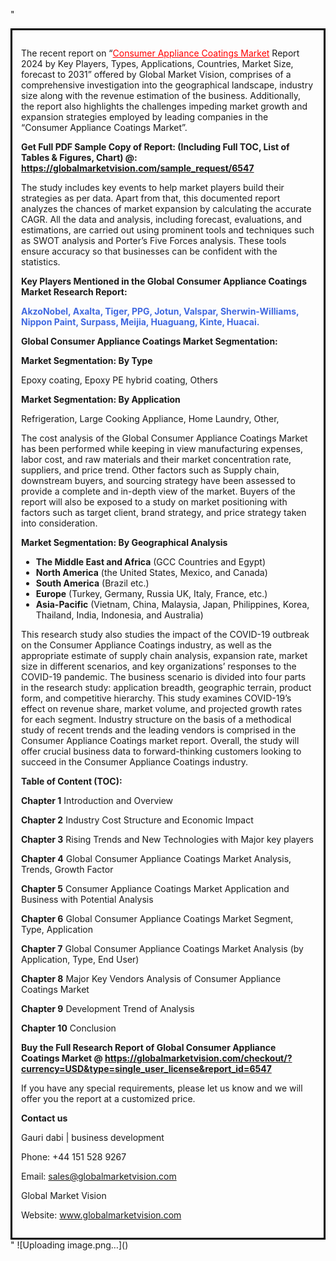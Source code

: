 "<div style='border: 3px solid black; padding: 1em;'>

The recent report on “<a style='color: #ff0000;' href='https://globalmarketvision.com/reports/global-consumer-appliance-coatings-market/6547'>Consumer Appliance Coatings Market</a> Report 2024 by Key Players, Types, Applications, Countries, Market Size, forecast to 2031” offered by Global Market Vision, comprises of a comprehensive investigation into the geographical landscape, industry size along with the revenue estimation of the business. Additionally, the report also highlights the challenges impeding market growth and expansion strategies employed by leading companies in the “Consumer Appliance Coatings Market”.

<strong>Get Full PDF Sample Copy of Report: (Including Full TOC, List of Tables &amp; Figures, Chart) @</strong><strong>:</strong><strong> <a style='color: #ff0000;' href='https://globalmarketvision.com/sample_request/6547?utm_source=linkedinPulse&utm_medium=Dhiraj&utm_campaign=Dhiraj'><strong>https://globalmarketvision.com/sample_request/6547</strong></a></strong>

The study includes key events to help market players build their strategies as per data. Apart from that, this documented report analyzes the chances of market expansion by calculating the accurate CAGR. All the data and analysis, including forecast, evaluations, and estimations, are carried out using prominent tools and techniques such as SWOT analysis and Porter’s Five Forces analysis. These tools ensure accuracy so that businesses can be confident with the statistics.

<strong>Key Players Mentioned in the Global Consumer Appliance Coatings Market Research Report:</strong>

<strong style='color: #4169e1;'>AkzoNobel, Axalta, Tiger, PPG, Jotun, Valspar, Sherwin-Williams, Nippon Paint, Surpass, Meijia, Huaguang, Kinte, Huacai.

</strong>

<strong>Global Consumer Appliance Coatings Market Segmentation:</strong>

<strong>Market Segmentation: By Type</strong>

Epoxy coating, Epoxy PE hybrid coating, Others

<strong>Market Segmentation: By Application</strong>

Refrigeration, Large Cooking Appliance, Home Laundry, Other,

The cost analysis of the Global Consumer Appliance Coatings Market has been performed while keeping in view manufacturing expenses, labor cost, and raw materials and their market concentration rate, suppliers, and price trend. Other factors such as Supply chain, downstream buyers, and sourcing strategy have been assessed to provide a complete and in-depth view of the market. Buyers of the report will also be exposed to a study on market positioning with factors such as target client, brand strategy, and price strategy taken into consideration.

<strong>Market Segmentation: By Geographical Analysis</strong>
<ul>
  <li><strong>The Middle East and Africa</strong> (GCC Countries and Egypt)</li>
  <li><strong>North America</strong> (the United States, Mexico, and Canada)</li>
  <li><strong>South America</strong> (Brazil etc.)</li>
  <li><strong>Europe</strong> (Turkey, Germany, Russia UK, Italy, France, etc.)</li>
  <li><strong>Asia-Pacific</strong> (Vietnam, China, Malaysia, Japan, Philippines, Korea, Thailand, India, Indonesia, and Australia)</li>
</ul>
This research study also studies the impact of the COVID-19 outbreak on the Consumer Appliance Coatings industry, as well as the appropriate estimate of supply chain analysis, expansion rate, market size in different scenarios, and key organizations’ responses to the COVID-19 pandemic. The business scenario is divided into four parts in the research study: application breadth, geographic terrain, product form, and competitive hierarchy. This study examines COVID-19’s effect on revenue share, market volume, and projected growth rates for each segment. Industry structure on the basis of a methodical study of recent trends and the leading vendors is comprised in the Consumer Appliance Coatings market report. Overall, the study will offer crucial business data to forward-thinking customers looking to succeed in the Consumer Appliance Coatings industry.

<strong>Table of Content (TOC): </strong>

<strong>Chapter 1</strong> Introduction and Overview

<strong>Chapter 2</strong> Industry Cost Structure and Economic Impact

<strong>Chapter 3</strong> Rising Trends and New Technologies with Major key players

<strong>Chapter 4</strong> Global Consumer Appliance Coatings Market Analysis, Trends, Growth Factor

<strong>Chapter 5</strong> Consumer Appliance Coatings Market Application and Business with Potential Analysis

<strong>Chapter 6</strong> Global Consumer Appliance Coatings Market Segment, Type, Application

<strong>Chapter 7</strong> Global Consumer Appliance Coatings Market Analysis (by Application, Type, End User)

<strong>Chapter 8</strong> Major Key Vendors Analysis of Consumer Appliance Coatings Market

<strong>Chapter 9</strong> Development Trend of Analysis

<strong>Chapter 10</strong> Conclusion

<strong>Buy the Full Research Report of Global Consumer Appliance Coatings Market @</strong><strong> <strong><a style='color: #ff0000;' href='https://globalmarketvision.com/checkout/?currency=USD&type=single_user_license&report_id=6547?utm_source=linkedinPulse&utm_medium=Dhiraj&utm_campaign=Dhiraj'>https://globalmarketvision.com/checkout/?currency=USD&type=single_user_license&report_id=6547</a></strong>
</strong>

If you have any special requirements, please let us know and we will offer you the report at a customized price.

<strong>Contact us</strong>

Gauri dabi | business development

Phone: +44 151 528 9267

Email: <a href='mailto:sales@globalmarketvision.com'>sales@globalmarketvision.com</a>

Global Market Vision

Website: <a href='http://www.globalmarketvision.com/'>www.globalmarketvision.com</a>

</div>"
![Uploading image.png…]()
